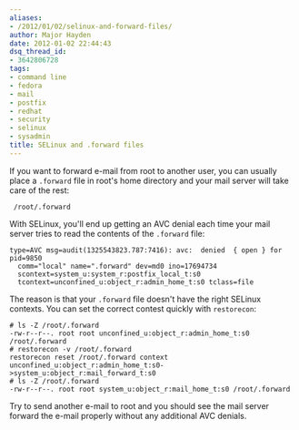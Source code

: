```yaml
---
aliases:
- /2012/01/02/selinux-and-forward-files/
author: Major Hayden
date: 2012-01-02 22:44:43
dsq_thread_id:
- 3642806728
tags:
- command line
- fedora
- mail
- postfix
- redhat
- security
- selinux
- sysadmin
title: SELinux and .forward files
---
```


If you want to forward e-mail from root to another user, you can usually place a `.forward` file in root's home directory and your mail server will take care of the rest:

```
 /root/.forward
```


With SELinux, you'll end up getting an AVC denial each time your mail server tries to read the contents of the `.forward` file:

```
type=AVC msg=audit(1325543823.787:7416): avc:  denied  { open } for  pid=9850
  comm="local" name=".forward" dev=md0 ino=17694734
  scontext=system_u:system_r:postfix_local_t:s0
  tcontext=unconfined_u:object_r:admin_home_t:s0 tclass=file
```


The reason is that your `.forward` file doesn't have the right SELinux contexts. You can set the correct contest quickly with `restorecon`:

```
# ls -Z /root/.forward
-rw-r--r--. root root unconfined_u:object_r:admin_home_t:s0 /root/.forward
# restorecon -v /root/.forward
restorecon reset /root/.forward context unconfined_u:object_r:admin_home_t:s0->system_u:object_r:mail_forward_t:s0
# ls -Z /root/.forward
-rw-r--r--. root root system_u:object_r:mail_home_t:s0 /root/.forward
```


Try to send another e-mail to root and you should see the mail server forward the e-mail properly without any additional AVC denials.